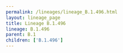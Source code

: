 ```yaml
---
permalink: /lineages/lineage_B.1.496.html
layout: lineage_page
title: Lineage B.1.496
lineage: B.1.496
parent: B.1
children: ['B.1.496']
---
```

